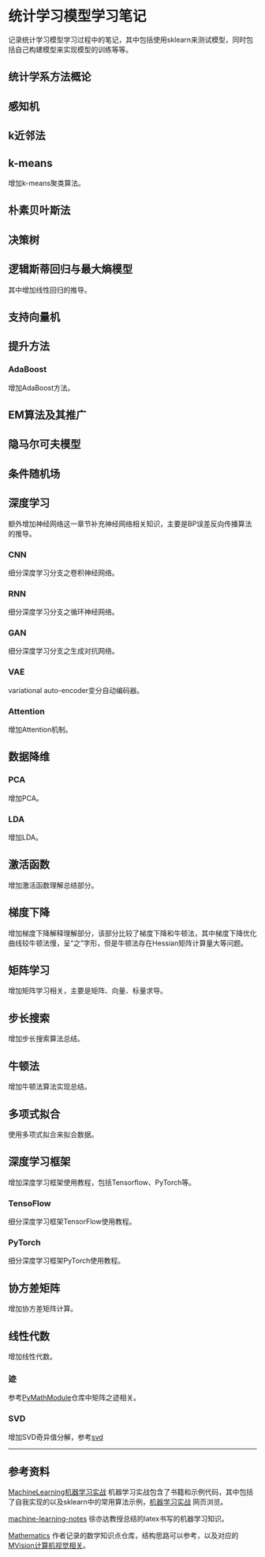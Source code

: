 # 统计学习模型学习笔记

记录统计学习模型学习过程中的笔记，其中包括使用sklearn来测试模型，同时包括自己构建模型来实现模型的训练等等。


## 统计学系方法概论

## 感知机

## k近邻法

## k-means
增加k-means聚类算法。

## 朴素贝叶斯法

## 决策树

## 逻辑斯蒂回归与最大熵模型
其中增加线性回归的推导。

## 支持向量机

## 提升方法

### AdaBoost
增加AdaBoost方法。

## EM算法及其推广

## 隐马尔可夫模型

## 条件随机场

## 深度学习
额外增加神经网络这一章节补充神经网络相关知识，主要是BP误差反向传播算法的推导。

### CNN
细分深度学习分支之卷积神经网络。

### RNN
细分深度学习分支之循环神经网络。

### GAN
细分深度学习分支之生成对抗网络。

### VAE
variational auto-encoder变分自动编码器。

### Attention
增加Attention机制。

## 数据降维

### PCA
增加PCA。

### LDA
增加LDA。

## 激活函数
增加激活函数理解总结部分。

## 梯度下降
增加梯度下降解释理解部分，该部分比较了梯度下降和牛顿法，其中梯度下降优化曲线较牛顿法慢，呈“之”字形，但是牛顿法存在Hessian矩阵计算量大等问题。

## 矩阵学习
增加矩阵学习相关，主要是矩阵、向量、标量求导。

## 步长搜索
增加步长搜索算法总结。

## 牛顿法
增加牛顿法算法实现总结。

## 多项式拟合
使用多项式拟合来拟合数据。

## 深度学习框架
增加深度学习框架使用教程，包括Tensorflow、PyTorch等。

### TensoFlow
细分深度学习框架TensorFlow使用教程。

### PyTorch
细分深度学习框架PyTorch使用教程。

## 协方差矩阵
增加协方差矩阵计算。

## 线性代数

增加线性代数。

### 迹

参考[PyMathModule](https://github.com/guanfuchen/PyMathModule)仓库中矩阵之迹相关。

### SVD

增加SVD奇异值分解，参考[svd](./svd/ReadMe.md)


---
## 参考资料

[MachineLearning机器学习实战](https://github.com/apachecn/MachineLearning/tree/master/src/py2.x/ML) 机器学习实战包含了书籍和示例代码，其中包括了自我实现的以及sklearn中的常用算法示例，[机器学习实战](http://ml.apachecn.org/mlia/) 网页浏览。

[machine-learning-notes](https://github.com/roboticcam/machine-learning-notes) 徐亦达教授总结的latex书写的机器学习知识。

[Mathematics](https://github.com/Ewenwan/Mathematics) 作者记录的数学知识点仓库，结构思路可以参考，以及对应的[MVision计算机视觉相关](https://github.com/Ewenwan/MVision)。




